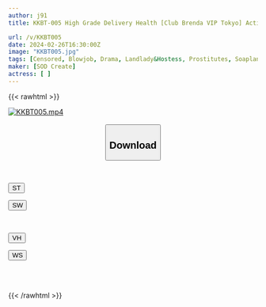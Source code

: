 ```yaml
---
author: j91
title: KKBT-005 High Grade Delivery Health [Club Brenda VIP Tokyo] Active Adult Entertainment Cast Member Nozomi Ichijo’s First Drama Work A Record Of Pure Love Sex With The Diva Of My Dreams Who Desires Each Other Until We Wither

url: /v/KKBT005
date: 2024-02-26T16:30:00Z
image: "KKBT005.jpg"
tags: [Censored, Blowjob, Drama, Landlady&Hostess, Prostitutes, Soapland, Solowork]
maker: [SOD Create]
actress: [ ]
---
```



{{< rawhtml >}}

<div class="video" data-videoid="YGJlKBmlDgFvQBa">
    <a href="javascript:;">
        <img src="/v/KKBT005/KKBT005.jpg" width="WIDTH" height="HEIGHT" alt="KKBT005.mp4" loading="lazy">
    </a>
</div>

<script type="text/javascript" src="https://j91.asia/asset/on-demand-st.js"></script>

<br>
  <link rel="stylesheet" href="https://j91.asia/asset/bs5.css">
  
  <center>
  <button class="btn btn-primary" type="button" data-bs-toggle="collapse" data-bs-target=".multi-collapse" aria-expanded="false" aria-controls="multiCollapseExample1 multiCollapseExample2"><h2>Download</h2></button></center>
</p>
<div class="row">
  <div class="col">
    <div class="collapse multi-collapse" id="multiCollapseExample1">
      <div class="card card-body">
	      	      <br>
<div class="buttons">  
<p><a href="https://streamtape.to/v/YGJlKBmlDgFvQBa" target="_blank"><button class="btn-hover color-3"><i class="fa fa-download"></i> ST</button></a></p>
<p><a href="https://cdnwish.com/1qgrkvkxb8ze" target="_blank"><button class="btn-hover color-2"><i class="fa fa-download"></i> SW</button></a></p></div>
    </div>
  </div>
</div>
  <div class="col">
    <div class="collapse multi-collapse" id="multiCollapseExample2">
      <div class="card card-body">
	      <br>
<div class="buttons">
<p><a href="https://vidhidepro.com/f/8pgj32gkidug"><button class="btn-hover color-9"><i class="fa fa-download"></i> VH</button></a></p>
<p><a href="https://wolfstream.tv/xy9735qqs39q"><button class="btn-hover color-8"><i class="fa fa-download"></i> WS</button></a></p></div>
<br><br>
      </div>
    </div>
  </div>
</div>

{{< /rawhtml >}}
